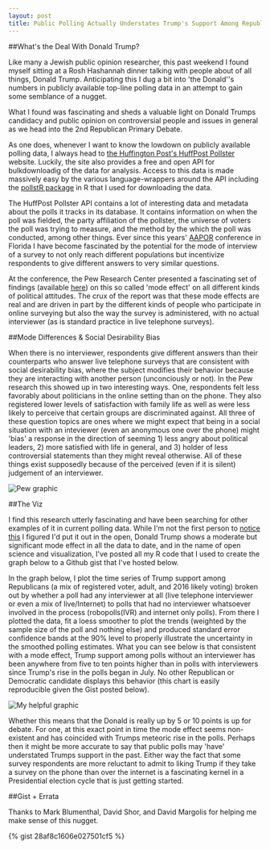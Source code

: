```yaml
---
layout: post
title: Public Polling Actually Understates Trump's Support Among Republicans
---
```

##What's the Deal With Donald Trump?

Like many a Jewish public opinion researcher, this past weekend I found myself sitting at a Rosh Hashannah dinner talking with people about of all things, Donald Trump. Anticipating this I dug a bit into 'the Donald''s numbers in publicly available top-line polling data in an attempt to gain some semblance of a nugget.

What I found was fascinating and sheds a valuable light on Donald Trumps candidacy and public opinion on controversial people and issues in general as we head into the 2nd Republican Primary Debate.

As one does, whenever I want to know the lowdown on publicly available polling data, I always head to [the Huffington Post's HuffPost Pollster](http://elections.huffingtonpost.com/pollster) website. Luckily, the site also provides a free and open API for bulkdownloadig of the data for analysis. Access to this data is made massively easy by the various language-wrappers around the API including the [pollstR package](https://cran.r-project.org/web/packages/pollstR/index.html) in R that I used for downloading the data.

The HuffPost Pollster API contains a lot of interesting data and metadata about the polls it tracks in its database. It contains information on when the poll was fielded, the party affiliation of the pollster, the universe of voters the poll was trying to measure, and the method by the which the poll was conducted, among other things. Ever since this years' [AAPOR](http://www.aapor.org/AAPORKentico/AAPOR_Main/media/AM15/AAPOR-15-FP_FNL.pdf) conference in Florida I have become fascinated by the potential for the mode of interview of a survey to not only reach different populations but incentivize respondents to give different answers to very similar questions.

At the conference, the Pew Research Center presented a fascinating set of findings (available [here](http://www.pewresearch.org/2015/05/13/from-telephone-to-the-web-the-challenge-of-mode-of-interview-effects-in-public-opinion-polls/)) on this so called 'mode effect' on all different kinds of political attitudes. The crux of the report was that these mode effects are real and are driven in part by the different kinds of people who participate in online surveying but also the way the survey is administered, with no actual interviewer (as is standard practice in live telephone surveys). 

##Mode Differences & Social Desirability Bias

When there is no interviewer, respondents give different answers than their counterparts who answer live telephone surveys that are consistent with social desirability bias, where the subject modifies their behavior because they are interacting with another person (unconciously or not). In the Pew research this showed up in two interesting ways. One, respondents felt less favorably about politicians in the online setting than on the phone. They also registered lower levels of satisfaction with family life as well as were less likely to perceive that certain groups are discriminated against. All three of these question topics are ones where we might expect that being in a social situation with an inteviewer (even an anonymous one over the phone) might 'bias' a response in the direction of seeming 1) less angry about political leaders, 2) more satisfied with life in general, and 3) holder of less controversial statements than they might reveal otherwise. All of these things exist supposedly because of the perceived (even if it is silent) judgement of an interviewer.

![Pew graphic](http://www.pewresearch.org/files/2015/05/PM_2015-05-13_mode-study-01.png)

##The Viz

I find this research utterly fascinating and have been searching for other examples of it in current polling data. While I'm not the first person to [notice](https://twitter.com/ForecasterEnten/status/643466134386253825) [this](https://twitter.com/skoczela/status/643465442250649600) I figured I'd put it out in the open, Donald Trump shows a moderate but significant mode effect in all the data to date, and in the name of open science and visualization, I've posted all my R code that I used to create the graph below to a Github gist that I've hosted below.

In the graph below, I plot the time series of Trump support among Republicans (a mix of registered voter, adult, and 2016 likely voting) broken out by whether a poll had any interviewer at all (live telephone interviewer or even a mix of live/Internet) to polls that had no interviewer whatsoever involved in the process (robopolls(IVR) and internet only polls). From there I plotted the data, fit a loess smoother to plot the trends (weighted by the sample size of the poll and nothing else) and produced standard error confidence bands at the 90% level to properly illustrate the uncertainty in the smoothed polling estimates. What you can see below is that consistent with a mode effect, Trump support among polls without an interviewer has been anywhere from five to ten points higher than in polls with interviewers since Trump's rise in the polls began in July. No other Republican or Democratic candidate displays this behavior (this chart is easily reproducible given the Gist posted below).

![My helpful graphic](http://40.media.tumblr.com/081b17560f8be6f0484960525875867e/tumblr_nuqvfkFMtS1qaxxauo1_1280.png)

Whether this means that the Donald is really up by 5 or 10 points is up for debate. For one, at this exact point in time the mode effect seems non-existent and has coincided with Trumps meteoric rise in the polls. Perhaps then it might be more accurate to say that public polls may 'have' understated Trumps support in the past. Either way the fact that some survey respondents are more reluctant to admit to liking Trump if they take a survey on the phone than over the internet is a fascinating kernel in a Presidential election cycle that is just getting started.

##Gist + Errata

Thanks to Mark Blumenthal, David Shor, and David Margolis for helping me make sense of this nugget.

{% gist 28af8c1606e027501cf5 %}
